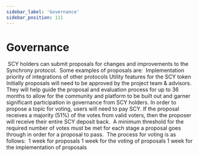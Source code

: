 ```yaml
---
sidebar_label: 'Governance'
sidebar_position: 111
---
```


# Governance
‌
SCY holders can submit proposals for changes and improvements to the Synchrony protocol.
‌
Some examples of proposals are:
‌
Implementation priority of integrations of other protocols
Utility features for the SCY token‌
Initially proposals will need to be approved by the project team & advisors. They will help guide the proposal and evaluation process for up to 36 months to allow for the community and platform to be built out and garner significant participation in governance from SCY holders.
‌
In order to propose a topic for voting, users will need to pay SCY. If the proposal receives a majority (51%) of the votes from valid voters, then the proposer will receive their entire SCY deposit back.
‌
A minimum threshold for the required number of votes must be met for each stage a proposal goes through in order for a proposal to pass.
‌
The process for voting is as follows:
‌
1 week for proposals
1 week for the voting of proposals
1 week for the implementation of proposals
